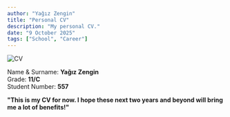 ```yaml
---
author: "Yağız Zengin"
title: "Personal CV"
description: "My personal CV."
date: "9 October 2025"
tags: ["School", "Career"]
---
```


![CV](/content/pictures/my-peronal-cv.jpg)

Name & Surname: **Yağız Zengin**\
Grade: **11/C**\
Student Number: **557**

**"This is my CV for now. I hope these next two years and beyond will bring me a lot of benefits!"**
